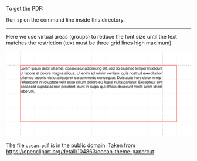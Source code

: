 To get the PDF:

Run `sp` on the command line inside this directory.

----

Here we use virtual areas (groups) to reduce the font size until the
text matches the restriction (text must be three grid lines high maximum).


![Image of the result](firstpage.png)


The file `ocean.pdf` is in the public domain. Taken from <https://openclipart.org/detail/104863/ocean-theme-papercut>.